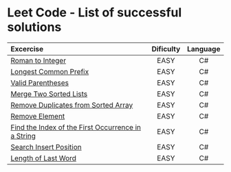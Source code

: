 # Leet Code - List of successful solutions

| Excercise                                                                                                                               | Dificulty | Language |
| :-------------------------------------------------------------------------------------------------------------------------------------- | :-------: | :------: |
| [Roman to Integer](https://leetcode.com/problems/roman-to-integer/)                                                                     |   EASY    |    C#    |
| [Longest Common Prefix](https://leetcode.com/problems/longest-common-prefix/)                                                           |   EASY    |    C#    |
| [Valid Parentheses](https://leetcode.com/problems/valid-parentheses/)                                                                   |   EASY    |    C#    |
| [Merge Two Sorted Lists](https://leetcode.com/problems/merge-two-sorted-lists/)                                                         |   EASY    |    C#    |
| [Remove Duplicates from Sorted Array](https://leetcode.com/problems/remove-duplicates-from-sorted-array/)                               |   EASY    |    C#    |
| [Remove Element](https://leetcode.com/problems/remove-element/)                                                                         |   EASY    |    C#    |
| [Find the Index of the First Occurrence in a String](https://leetcode.com/problems/find-the-index-of-the-first-occurrence-in-a-string/) |   EASY    |    C#    |
| [Search Insert Position](https://leetcode.com/problems/search-insert-position/description/)                                             |   EASY    |    C#    |
| [Length of Last Word](https://leetcode.com/problems/length-of-last-word/)                                                               |   EASY    |    C#    |
